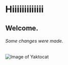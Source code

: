 # Hiiiiiiiiiiiii
## Welcome.
###### Some changes were made.
![Image of Yaktocat](https://octodex.github.com/images/yaktocat.png)
